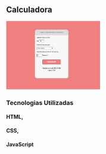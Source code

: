 ## Calculadora

<img src="./imagens/calc.png" alt="imagem da tela principal" style="width: 50%">

### Tecnologias Utilizadas

#### HTML,
#### CSS,
#### JavaScript